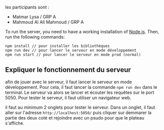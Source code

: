 les participants sont : 
- Matmar Lysa / GRP A
- Mahmoud Al Ali Mahmoud / GRP A


To run the server, you need to have a working installation of [Node.js](https://nodejs.org/en/). Then, run the following commands:

    npm install // pour installer les bibliothèques
    npm run dev // pour lancer le serveur en mode développement
    npm run start // pour lancer le serveur en mode prod (normal)

## Expliquer le fonctionnement du serveur

afin de jouer avec le serveur, il faut lancer le serveur en mode développement. Pour cela, il faut lancer la commande `npm run dev` dans le terminal. Le serveur va alors se lancer et écouter les requêtes sur le port 5050. Pour tester le serveur, il faut utiliser un navigateur web.

il faut au minimum 2 onglets pour tester le serveur. Dans un onglet, il faut aller sur l'adresse `http://localhost:5050/` puis cliquer sur demmarer la partie des deux coté et rejoindre avec un psudo pour que le plateau s'affiche.
